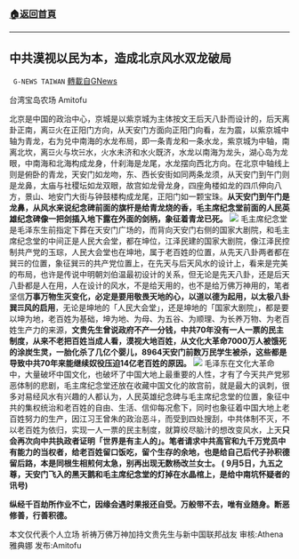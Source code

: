 ###  [:house:返回首頁](https://github.com/ourhimalayas/txt)
---


## 中共漠视以民为本，造成北京风水双龙破局
` G-NEWS TAIWAN` [轉載自GNews](https://gnews.org/zh-hans/1618333/)

台湾宝岛农场 Amitofu

北京是中国的政治中心，京城是以紫京城为主体按文王后天八卦而设计的，后天离卦正南，离☲火在正阳门方向，从天安门方面向正阳门向看，左为震，以紫京城中轴为青龙，右为兑中南海的水龙布局，即一条青龙和一条水龙，紫京城为中轴，南离北坎，离☲火与坎☵水，火水未济和水火既济，水龙以南海为龙头，湖心岛为龙眼，中南海和北海构成龙身，什刹海是龙尾，水龙摆向西北方向。在北京中轴线上则是俯卧的青龙，天安门如龙吻，东、西长安街如同两条龙须，从天安门到午门则是龙鼻，太庙与社稷坛如龙双眼，故宫如龙骨龙身，四座角楼如龙的四爪伸向八方，景山、地安门大街与钟鼓楼构成龙尾，正阳门如一颗宝珠。**从天安门到午门是龙鼻，从风水来说纪念碑前面的旗杆是给青龙烧的香，毛主席纪念堂前面的人民英雄纪念碑像一把剑插入地下露在外面的剑柄，象征着青龙已死。**
![](https://assets.gnews.org/wp-content/uploads/2021/10/CCPPeking-400x225.jpg)
毛主席纪念堂是毛泽东生前指定下葬在天安门广场的，而背向天安门右侧的国家大剧院，和毛主席纪念堂的中间正是人民大会堂，都在坤位，江泽民建的国家大剧院，像江泽民控制共产党的玉琮，人民大会堂也在坤地，属于老百姓的位置，从先天八卦两者都在巽☴的位置，象征巽☴的共产党位置上，在先天与后天风水的设计上，看来是完美的布局，也许是传说中明朝刘伯温最初设计的关系，但无论是先天八卦，还是后天八卦都是人在用，人在设计的风水，不是给天用的，也不是给万佛万神用的，笔者坚信**万事万物生灭变化，必定是要用敬畏天地的心，以道以德为起用，以太极八卦巽☴风的启用**，无论是坤地的「人民大会堂」，还是坤地的「国家大剧院」，都是要以坤为地，老百姓为基础，坤为地、为母、为五谷、为顺理、为长养万物、为老百姓生产力的来源，**文贵先生曾说政府不产一分钱，中共70年没有一人一票的民主制度，从来不老把百姓当成人看，漠视大地百姓，从文化大革命7000万人被饿死的涂炭生灵，一胎化杀了几亿个婴儿，8964天安门前数万民学生被杀，这些都是导致中共70年来能继续奴役压迫14亿老百姓的原因。**
![](https://assets.gnews.org/wp-content/uploads/2021/10/331001_medium.jpg)
毛泽东在文化大革命中，大量破坏中国文化，也破坏了中国大地上最重要的人性，才有了今天共产党邪恶体制的悲剧，毛主席纪念堂还放在收藏中国文化的故宫前，就是最大的讽刺，很多对易经风水有兴趣的人都认为，人民英雄纪念碑与毛主席纪念堂的位置，象征中共的集权统治和老百姓的自由、生活、信仰每况愈下，同时也象征着中国大地上老百姓努力的生产，因江习王曾朱的政治恶斗，而受到四处搜刮，中共体制不灭，不以老百姓为依归，实现一人一票的民主制度，就算绞尽脑汁的想改变风水，上天**只会再次向中共执政者证明「世界是有主人的」。笔者请求中共高官和九千万党员中有能力的当权者，给老百姓留口饭吃，留个生存的余地，也是给自己后代子孙积德留后路，本是同根生相煎何太急，别再出现无数杨改兰女士。 ( 9月5日，九五之尊，天安门飞入的黑天鹅和毛主席纪念堂的灯掉在水晶棺上，是给中南坑怀疑者的讯号)**

**纵经千百劫所作业不亡，因缘会遇时果报还自受。万般带不去，唯有业随身。断恶修善，行善积德。**

本文仅代表个人立场
祈祷万佛万神加持文贵先生与新中国联邦战友
审核:Athena雅典娜 发布:Amitofu
